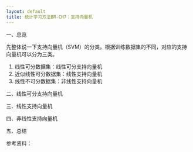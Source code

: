 ```yaml
---
layout: default
title: 统计学习方法BR-CH7：支持向量机
---
```

一、总览

先整体说一下支持向量机（SVM）的分类。根据训练数据集的不同，对应的支持向量机可以分为三类。


1. 线性可分数据集：线性可分支持向量机
2. 近似线性可分数据集：线性支持向量机
3. 线性不可分数据集：非线性支持向量机



二、线性可分支持向量机

三、线性支持向量机

四、非线性支持向量机

五、总结



参考资料：

